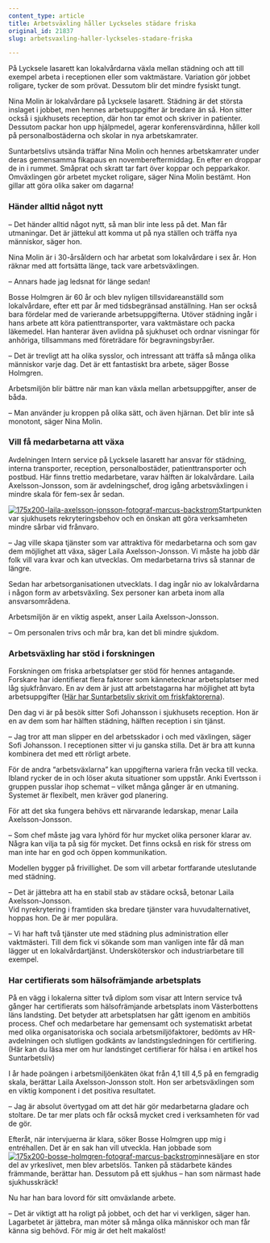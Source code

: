 ```yaml
---
content_type: article
title: Arbetsväxling håller Lyckseles städare friska
original_id: 21837
slug: arbetsvaxling-haller-lyckseles-stadare-friska

---
```


På Lycksele lasarett kan lokalvårdarna växla mellan städning och att till exempel arbeta i receptionen eller som vaktmästare. Variation gör jobbet roligare, tycker de som prövat. Dessutom blir det mindre fysiskt tungt.

Nina Molin är lokalvårdare på Lycksele lasarett. Städning är det största inslaget i jobbet, men hennes arbetsuppgifter är bredare än så. Hon sitter också i sjukhusets reception, där hon tar emot och skriver in patienter. Dessutom packar hon upp hjälpmedel, agerar konferensvärdinna, håller koll på personalbostäderna och skolar in nya arbetskamrater.

Suntarbetslivs utsända träffar Nina Molin och hennes arbetskamrater under deras gemensamma fikapaus en novembereftermiddag. En efter en droppar de in i rummet. Småprat och skratt tar fart över koppar och pepparkakor. Omväxlingen gör arbetet mycket roligare, säger Nina Molin bestämt. Hon gillar att göra olika saker om dagarna!

### Händer alltid något nytt

– Det händer alltid något nytt, så man blir inte less på det. Man får utmaningar. Det är jättekul att komma ut på nya ställen och träffa nya människor, säger hon.

Nina Molin är i 30-årsåldern och har arbetat som lokalvårdare i sex år. Hon räknar med att fortsätta länge, tack vare arbetsväxlingen.

– Annars hade jag ledsnat för länge sedan!

Bosse Holmgren är 60 år och blev nyligen tillsvidareanställd som lokalvårdare, efter ett par år med tidsbegränsad anställning. Han ser också bara fördelar med de varierande arbetsuppgifterna. Utöver städning ingår i hans arbete att köra patienttransporter, vara vaktmästare och packa läkemedel. Han hanterar även avlidna på sjukhuset och ordnar visningar för anhöriga, tillsammans med företrädare för begravningsbyråer.

– Det är trevligt att ha olika sysslor, och intressant att träffa så många olika människor varje dag. Det är ett fantastiskt bra arbete, säger Bosse Holmgren.

Arbetsmiljön blir bättre när man kan växla mellan arbetsuppgifter, anser de båda.

– Man använder ju kroppen på olika sätt, och även hjärnan. Det blir inte så monotont, säger Nina Molin.

### Vill få medarbetarna att växa

Avdelningen Intern service på Lycksele lasarett har ansvar för städning, interna transporter, reception, personalbostäder, patienttransporter och postbud. Här finns trettio medarbetare, varav hälften är lokalvårdare. Laila Axelsson-Jonsson, som är avdelningschef, drog igång arbetsväxlingen i mindre skala för fem-sex år sedan.

[![175x200-laila-axelsson-jonsson-fotograf-marcus-backstrom](https://www.suntarbetsliv.se/wp-content/uploads/2016/11/175x200-laila-axelsson-jonsson-fotograf-marcus-backstrom.jpg)](https://www.suntarbetsliv.se/wp-content/uploads/2016/11/175x200-laila-axelsson-jonsson-fotograf-marcus-backstrom.jpg)Startpunkten var sjukhusets rekryteringsbehov och en önskan att göra verksamheten mindre sårbar vid frånvaro.

– Jag ville skapa tjänster som var attraktiva för medarbetarna och som gav dem möjlighet att växa, säger Laila Axelsson-Jonsson. Vi måste ha jobb där folk vill vara kvar och kan utvecklas. Om medarbetarna trivs så stannar de längre.

Sedan har arbetsorganisationen utvecklats. I dag ingår nio av lokalvårdarna i någon form av arbetsväxling. Sex personer kan arbeta inom alla ansvarsområdena.

Arbetsmiljön är en viktig aspekt, anser Laila Axelsson-Jonsson.

– Om personalen trivs och mår bra, kan det bli mindre sjukdom.

### Arbetsväxling har stöd i forskningen

Forskningen om friska arbetsplatser ger stöd för hennes antagande. Forskare har identifierat flera faktorer som kännetecknar arbetsplatser med låg sjukfrånvaro. En av dem är just att arbetstagarna har möjlighet att byta arbetsuppgifter ([Här har Suntarbetsliv skrivit om friskfaktorerna](https://www.suntarbetsliv.se/forskning/ledarskap-och-organisation/sex-faktorer-som-gor-din-arbetsplats-frisk/)).

Den dag vi är på besök sitter Sofi Johansson i sjukhusets reception. Hon är en av dem som har hälften städning, hälften reception i sin tjänst.

– Jag tror att man slipper en del arbetsskador i och med växlingen, säger Sofi Johansson. I receptionen sitter vi ju ganska stilla. Det är bra att kunna kombinera det med ett rörligt arbete.

För de andra “arbetsväxlarna” kan uppgifterna variera från vecka till vecka. Ibland rycker de in och löser akuta situationer som uppstår. Anki Evertsson i gruppen pusslar ihop schemat – vilket många gånger är en utmaning. Systemet är flexibelt, men kräver god planering.

För att det ska fungera behövs ett närvarande ledarskap, menar Laila Axelsson-Jonsson.

– Som chef måste jag vara lyhörd för hur mycket olika personer klarar av. Några kan vilja ta på sig för mycket. Det finns också en risk för stress om man inte har en god och öppen kommunikation.

Modellen bygger på frivillighet. De som vill arbetar fortfarande uteslutande med städning.

– Det är jättebra att ha en stabil stab av städare också, betonar Laila Axelsson-Jonsson.  
Vid nyrekrytering i framtiden ska bredare tjänster vara huvudalternativet, hoppas hon. De är mer populära.

– Vi har haft två tjänster ute med städning plus administration eller vaktmästeri. Till dem fick vi sökande som man vanligen inte får då man lägger ut en lokalvårdartjänst. Undersköterskor och industriarbetare till exempel.

### Har certifierats som hälsofrämjande arbetsplats

På en vägg i lokalerna sitter två diplom som visar att Intern service två gånger har certifierats som hälsofrämjande arbetsplats inom Västerbottens läns landsting. Det betyder att arbetsplatsen har gått igenom en ambitiös process. Chef och medarbetare har gemensamt och systematiskt arbetat med olika organisatoriska och sociala arbetsmiljöfaktorer, bedömts av HR-avdelningen och slutligen godkänts av landstingsledningen för certifiering. (Här kan du läsa mer om hur landstinget certifierar för hälsa i en artikel hos Suntarbetsliv)

I år hade poängen i arbetsmiljöenkäten ökat från 4,1 till 4,5 på en femgradig skala, berättar Laila Axelsson-Jonsson stolt. Hon ser arbetsväxlingen som en viktig komponent i det positiva resultatet.

– Jag är absolut övertygad om att det här gör medarbetarna gladare och stoltare. De tar mer plats och får också mycket cred i verksamheten för vad de gör.

Efteråt, när intervjuerna är klara, söker Bosse Holmgren upp mig i entréhallen. Det är en sak han vill utveckla. Han jobbade som [![175x200-bosse-holmgren-fotograf-marcus-backstrom](https://www.suntarbetsliv.se/wp-content/uploads/2016/11/175x200-bosse-holmgren-fotograf-marcus-backstrom.jpg)](https://www.suntarbetsliv.se/wp-content/uploads/2016/11/175x200-bosse-holmgren-fotograf-marcus-backstrom.jpg)innesäljare en stor del av yrkeslivet, men blev arbetslös. Tanken på städarbete kändes främmande, berättar han. Dessutom på ett sjukhus – han som närmast hade sjukhusskräck!

Nu har han bara lovord för sitt omväxlande arbete.

– Det är viktigt att ha roligt på jobbet, och det har vi verkligen, säger han. Lagarbetet är jättebra, man möter så många olika människor och man får känna sig behövd. För mig är det helt makalöst!

